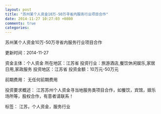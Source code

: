 ```yaml
---
layout: post
title: "苏州某个人资金10万-50万寻省内服务行业项目合作"
date: 2014-11-27 10:27:03 +0800
comments: true
categories: 
---
```

苏州某个人资金10万-50万寻省内服务行业项目合作



更新时间：2014-11-27

资金主体：个人资金
所在地区：江苏省
投资行业：旅游酒店,餐饮休闲娱乐,家居日用,家政服务
投资地区：江苏省
投资金额：10万元-50万元

前期费用：
无任何前期费用

投资要求概述：
江苏苏州个人资金寻当地服务类项目合作，如餐饮，宾馆，娱乐场所等，股权合作，有意者请联系！

标签：
江苏，个人资金，服务行业

